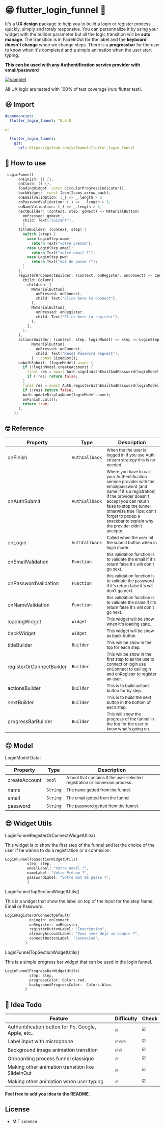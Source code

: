 # 😁 flutter_login_funnel 👥

It's a **UX design** package to help you to build a login or register process quickly, simply and totaly responsive.
You can personnalize it by using your widget with the builder parameter but all the logic transition will be **auto manage**.
The transition is in FadeInOut for the label and the **keyboard doesn't change** when we change steps.
There is a  **progressbar** for the user to know when it's completed and a simple animation when the user start typing.

**This can be used with any Authentification service provider with email/password**

[![sample1](./medias/login_funnel_preview.gif)](https://github.com/yelkamel/flutter_login_funnel)

All UX logic are tested with 100% of test coverage (run: flutter test).

## 😃 Import

```yaml
dependencies:
  flutter_login_funnel: ^0.0.8
  
or

  flutter_login_funnel:
    git:
      url: https://github.com/yelkamel/flutter_login_funnel
```

## 🧐 How to use

```Dart
 LoginFunnel(
      onFinish: () {},
      onClose: () {},
      loadingWidget: const CircularProgressIndicator(),
      backWidget:  const Icon(Icons.arrow_back),
      onEmailValidation: (_) => _.length > 3,
      onPasswordValidation: (_) => _.length > 3,
      onNameValidation: (_) => _.length > 3,
      nextBuilder: (context, step, goNext) => MaterialButton(
        onPressed: goNext!,
        child: Text("Suivant"),
        ),
      titleBuilder: (context, step) {
        switch (step) {
          case LoginStep.name:
            return Text("votre prénom");
          case LoginStep.email:
            return Text("votre email ?");
          case LoginStep.pwd:
            return Text("mot de passe ?");
        }
      },
      registerOrConnectBuilder: (context, onRegister, onConnect) => Center(
        child: Column(
          children: [
            MaterialButton(
              onPressed: onConnect,
              child: Text("Click here to connect"),
            ),
            MaterialButton(
              onPressed: onRegister,
              child: Text("Click here to register"),
            ),
          ],
        ),
      ),
      actionsBuilder: (context, step, loginModel) => step == LoginStep.password ? 
            MaterialButton(
              onPressed: onConnect,
              child: Text("Reset Password request"),
            ) : const SizedBox();
      onAuthSubmit: (loginModel) async {
        if (!loginModel.createAccount) {
          final res = await Auth.signInWithEmailAndPassword(loginModel.email, loginModel.password);
          if (!res) return false;
        }
        final res = await Auth.registerWithEmailAndPassword(loginModel.email, loginModel.password);
        if (!res) return false;
        Auth.updateDisplayName(loginModel.name);
        onFinish.call();
        return true;
      },
    );
```


## 🤓 Reference

Property |   Type     | Description
-------- |------------| ---------------
onFinish |   `AuthCallback`     | <sub> When the the user is logged in If you use Auth stream strategy this is no needed.</sub>
onAuthSubmit | `AuthCallback` | <sub>Where you have to call your Authentification service provider with the email/password (and name if it's a registration) if the provider doesn't accept you can return false to stop the tunnel otherwise true Tips: don't forget to popup a snackbar to explain why the provider didn't accepte.</sub>
onLogin |   `AuthCallback`     | <sub>Called when the user hit the submit button when in login mode.</sub>
onEmailValidation | `Function` | <sub>this validation function is to validate the email if it's return false it's will don't go next.</sub>
onPasswordValidation |   `Function`     | <sub>this validation function is to validate the password if it's return false it's will don't go next.</sub>
onNameValidation | `Function` | <sub>this validation function is to validate the name if it's return false it's will don't go next.</sub>
loadingWidget | `Widget` | <sub>This widget will be show when it's loading state.</sub>
backWidget | `Widget` | <sub>This widget will be show as back button.</sub>
titleBuilder | `Builder` | <sub>This will be show in the top for each step.</sub>
registerOrConnectBuilder | `Builder` | <sub>This will be show in the first step to as the use to connect or login use onConnect to call login and onRegister to register an user.</sub>
actionsBuilder | `Builder` | <sub>This is to build actions button for by step.</sub>
nextBuilder | `Builder` | <sub>This is to build the next button in the bottom of each step.</sub>
progressBarBuilder | `Builder` | <sub>This will show the progress of the funnel in the top for the user to know what's going on.</sub>


## 🙃 Model

LoginModel Data:

Property |   Type     | Description
-------- |------------| ---------------
createAccount |   `bool`     | <sub> A bool that contains if the user selected registration or connexion process.</sub>
name | `String` | <sub>The name getted from the funnel.</sub>
email |   `String`     | <sub>The email getted from the funnel.</sub>
password | `String` | <sub>The password getted from the funnel.</sub>


## 😎 Widget Utils

 LoginFunnelRegisterOrConnectWidgetUtils() 
 
 This widget is to show the first step of the funnel and let the choice of the user if he wanna to do a registration or a connexion.

  ```Dart
 LoginFunnelTopSectionWidgetUtils(  
            step: step,
            emailLabel: "Votre email ?",
            nameLabel: "Votre Prénom ?",
            passwordLabel: "Votre mot de passe ?",
            )
```

 LoginFunnelTopSectionWidgetUtils()

 This is a widget that show the label on top of the input for the step Name, Email or Password.

 ```Dart
 LoginRegisterOrConnectDefault(
            onLogin: onConnect,
            onRegister: onRegister,
            registerButtonLabel: "Inscription",
            alreadyAccountLabel: "Vous avez déjà un compte ?",
            connectButtonLabel: "Connexion",
          )
```

 LoginFunnelTopSectionWidgetUtils()

This is a simple progress bar widget that can be used in the login funnel.

 ```Dart
 LoginFunnelProgressBarWidgetUtils(
            step: step,
            progressColor: Colors.red,
            backgroundProgressColor:  Colors.blue,
          )
```

## 🥳 Idea Todo

Feature | Difficulty | Check
-------- |------------| ---------------
Authentification button for Fb, Google, Apple, etc.. |   🔥    | <sub> ☑️</sub>
Label input with microphone |  🔥🔥🔥  | <sub> ☑️ </sub>
Background image animation transition |   🔥🔥     | <sub> ☑️ </sub>
Onboarding process funnel classique | 🔥 | <sub> ☑️ </sub>
Making other animation transition like SlideInOut | 🔥 | <sub> ☑️ </sub>
Making other animation when user typing | 🔥 | <sub> ☑️ </sub>

**Feel free to add you idea to the README.**

## License

* MIT License

[example project]: example/lib/main.dart